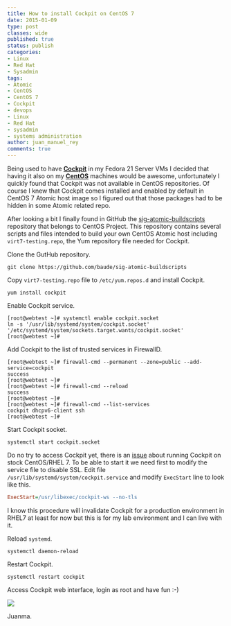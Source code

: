 ```yaml
---
title: How to install Cockpit on CentOS 7
date: 2015-01-09
type: post
classes: wide
published: true
status: publish
categories:
- Linux
- Red Hat
- Sysadmin
tags:
- Atomic
- CentOS
- CentOS 7
- Cockpit
- devops
- Linux
- Red Hat
- sysadmin
- systems administration
author: juan_manuel_rey
comments: true
---
```


Being used to have [**Cockpit**](http://cockpit-project.org/) in my Fedora 21 Server VMs I decided that having it also on my [**CentOS**](http://centos.org/) machines would be awesome, unfortunately I quickly found that Cockpit was not available in CentOS repositories. Of course I knew that Cockpit comes installed and enabled by default in CentOS 7 Atomic host image so I figured out that those packages had to be hidden in some Atomic related repo.

After looking a bit I finally found in GitHub the [sig-atomic-buildscripts](https://github.com/CentOS/sig-atomic-buildscripts) repository that belongs to CentOS Project. This repository contains several scripts and files intended to build your own CentOS Atomic host including `virt7-testing.repo`, the Yum repository file needed for Cockpit.

Clone the GutHub repository.

```text
git clone https://github.com/baude/sig-atomic-buildscripts
```

Copy `virt7-testing.repo` file to `/etc/yum.repos.d` and install Cockpit.

```text
yum install cockpit
```

Enable Cockpit service.

```text
[root@webtest ~]# systemctl enable cockpit.socket
ln -s '/usr/lib/systemd/system/cockpit.socket' '/etc/systemd/system/sockets.target.wants/cockpit.socket'
[root@webtest ~]#
```

Add Cockpit to the list of trusted services in FirewallD.

```text
[root@webtest ~]# firewall-cmd --permanent --zone=public --add-service=cockpit
success
[root@webtest ~]#
[root@webtest ~]# firewall-cmd --reload
success
[root@webtest ~]#
[root@webtest ~]# firewall-cmd --list-services
cockpit dhcpv6-client ssh
[root@webtest ~]#
```

Start Cockpit socket.

```text
systemctl start cockpit.socket
```

Do no try to access Cockpit yet, there is an [issue](https://github.com/cockpit-project/cockpit/issues/1581) about running Cockpit on stock CentOS/RHEL 7. To be able to start it we need first to modify the service file to disable SSL. Edit file `/usr/lib/systemd/system/cockpit.service` and modify `ExecStart` line to look like this.

```ini
ExecStart=/usr/libexec/cockpit-ws --no-tls
```

I know this procedure will invalidate Cockpit for a production environment in RHEL7 at least for now but this is for my lab environment and I can live with it.

Reload `systemd`.

```text
systemctl daemon-reload
```

Restart Cockpit.

```text
systemctl restart cockpit
```

Access Cockpit web interface, login as root and have fun :-)

[![](/assets/images/screen-shot-2015-01-09-at-01-57-51.png)]({{site.url}}/assets/images/screen-shot-2015-01-09-at-01-57-51.png)

Juanma.
